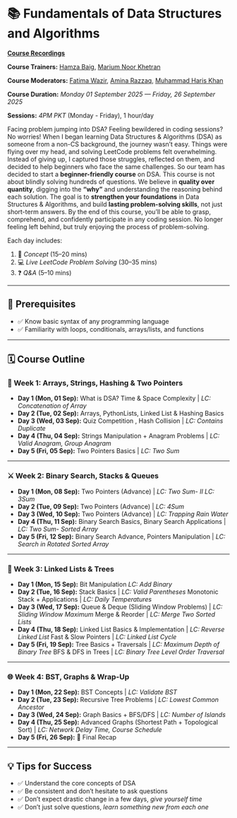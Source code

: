 # 📚 Fundamentals of Data Structures and Algorithms

**[Course Recordings](https://github.com/hamzabeig/Data-Structures-and-Algorithms-Course/blob/main/Class%20recordings.md)**

**Course Trainers:** [Hamza Baig](https://www.linkedin.com/in/hbhamzabaig/), [Marium Noor Khetran](https://www.linkedin.com/in/mariumnoorkhetran/)

**Course Moderators:** [Fatima Wazir](https://www.linkedin.com/in/fatima-3ba3b136a/), [Amina Razzaq](https://www.linkedin.com/in/amina-razzaq-65960429b/), [Muhammad Haris Khan](https://www.linkedin.com/in/muhammad-haris-khan18/)

**Course Duration:** *Monday 01 September 2025 — Friday, 26 September 2025*  

**Sessions:** *4PM PKT* (Monday - Friday), 1 hour/day  

Facing problem jumping into DSA? Feeling bewildered in coding sessions? No worries! 
When I began learning Data Structures & Algorithms (DSA) as someone from a non-CS background, the journey wasn’t easy. Things were flying over my head, and solving LeetCode problems felt overwhelming. Instead of giving up, I captured those struggles, reflected on them, and decided to help beginners who face the same challenges. So our team has decided to start a **beginner-friendly course** on DSA. This course is not about blindly solving hundreds of questions. We believe in **quality over quantity**, digging into the **“why”** and understanding the reasoning behind each solution. The goal is to  **strengthen your foundations** in Data Structures & Algorithms, and build **lasting problem-solving skills**, not just short-term answers. By the end of this course, you’ll be able to grasp, comprehend, and confidently participate in any coding session. No longer feeling left behind, but truly enjoying the process of problem-solving.

Each day includes:  
1. 📖 *Concept* (15–20 mins)  
2. 💻 *Live LeetCode Problem Solving* (30–35 mins)  
3. ❓ *Q&A* (5–10 mins)  

---

## 📌 Prerequisites
- ✅ Know basic syntax of any programming language  
- ✅ Familiarity with loops, conditionals, arrays/lists, and functions  

---

## 🗓 Course Outline  

### 🧠 Week 1: Arrays, Strings, Hashing & Two Pointers  
- **Day 1 (Mon, 01 Sep):** What is DSA? Time & Space Complexity  | *LC: Concatenation of Array*  
- **Day 2 (Tue, 02 Sep):** Arrays, PythonLists, Linked List & Hashing Basics  
- **Day 3 (Wed, 03 Sep):** Quiz Competition , Hash Collision | *LC: Contains Duplicate*  
- **Day 4 (Thu, 04 Sep):** Strings Manipulation + Anagram Problems | *LC: Valid Anagram, Group Anagram*  
- **Day 5 (Fri, 05 Sep):** Two Pointers Basics | *LC: Two Sum*  

---

### ⚔️ Week 2: Binary Search, Stacks & Queues  
- **Day 1 (Mon, 08 Sep):** Two Pointers (Advance) | *LC: Two Sum- II* *LC: 3Sum*  
- **Day 2 (Tue, 09 Sep):** Two Pointers (Advance) | *LC: 4Sum*
- **Day 3 (Wed, 10 Sep):** Two Pointers (Advance) | *LC: Trapping Rain Water*
- **Day 4 (Thu, 11 Sep):** Binary Search Basics, Binary Search Applications | *LC: Two Sum- Sorted Array*  
- **Day 5 (Fri, 12 Sep):** Binary Search Advance, Pointers Manipulation | *LC: Search in Rotated Sorted Array*  

---

### 🔗 Week 3: Linked Lists & Trees  
- **Day 1 (Mon, 15 Sep):** Bit Manipulation *LC: Add Binary*  
- **Day 2 (Tue, 16 Sep):** Stack Basics | *LC: Valid Parentheses* Monotonic Stack + Applications | *LC: Daily Temperatures*   
- **Day 3 (Wed, 17 Sep):** Queue & Deque (Sliding Window Problems) | *LC: Sliding Window Maximum*  Merge & Reorder | *LC: Merge Two Sorted Lists*  
- **Day 4 (Thu, 18 Sep):** Linked List Basics & Implementation | *LC: Reverse Linked List* Fast & Slow Pointers | *LC: Linked List Cycle*
- **Day 5 (Fri, 19 Sep):** Tree Basics + Traversals | *LC: Maximum Depth of Binary Tree*   BFS & DFS in Trees | *LC: Binary Tree Level Order Traversal*  

---

### 🌐 Week 4: BST, Graphs & Wrap-Up  
- **Day 1 (Mon, 22 Sep):** BST Concepts | *LC: Validate BST*  
- **Day 2 (Tue, 23 Sep):** Recursive Tree Problems | *LC: Lowest Common Ancestor*  
- **Day 3 (Wed, 24 Sep):** Graph Basics + BFS/DFS | *LC: Number of Islands*  
- **Day 4 (Thu, 25 Sep):** Advanced Graphs (Shortest Path + Topological Sort) | *LC: Network Delay Time, Course Schedule*  
- **Day 5 (Fri, 26 Sep):** 🎉 Final Recap 

---

## 💡 Tips for Success  
- ✅ Understand the core concepts of DSA  
- ✅ Be consistent and don’t hesitate to ask questions  
- ✅ Don’t expect drastic change in a few days, *give yourself time*  
- ✅ Don’t just solve questions, *learn something new from each one*  
